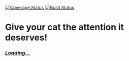[![Coverage Status](https://coveralls.io/repos/github/raptorf1/KattBNB_API/badge.svg?branch=development)](https://coveralls.io/github/raptorf1/KattBNB_API?branch=development)
[![Build Status](https://semaphoreci.com/api/v1/raptorf1/kattbnb_api/branches/development/badge.svg)](https://semaphoreci.com/raptorf1/kattbnb_api)


# Give your cat the attention it deserves!


### *[Loading...](https://kattbnb.netlify.com/)*
